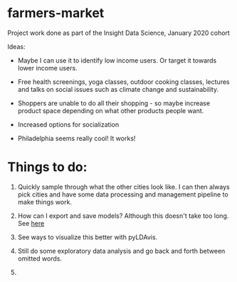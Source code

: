 # farmers-market
Project work done as part of the Insight Data Science, January 2020 cohort

Ideas:

* Maybe I can use it to identify low income users. Or target it towards lower income users.

* Free health screenings, yoga classes, outdoor cooking classes, lectures and
talks on social issues such as climate change and sustainability. 

* Shoppers are unable to do all their shopping - so maybe increase product space depending on what other products people want. 

* Increased options for socialization

* Philadelphia seems really cool! It works!

# Things to do:

1) Quickly sample through what the other cities look like. I can then always pick cities and have some data processing and management pipeline to make things work. 

2) How can I export and save models? Although this doesn't take too long. See [here](https://stackoverflow.com/questions/17354417/gensim-how-to-save-lda-models-produced-topics-to-a-readable-format-csv-txt-et)

3) See ways to visualize this better with pyLDAvis. 

3) Still do some exploratory data analysis and go back and forth between omitted words.

4) 
